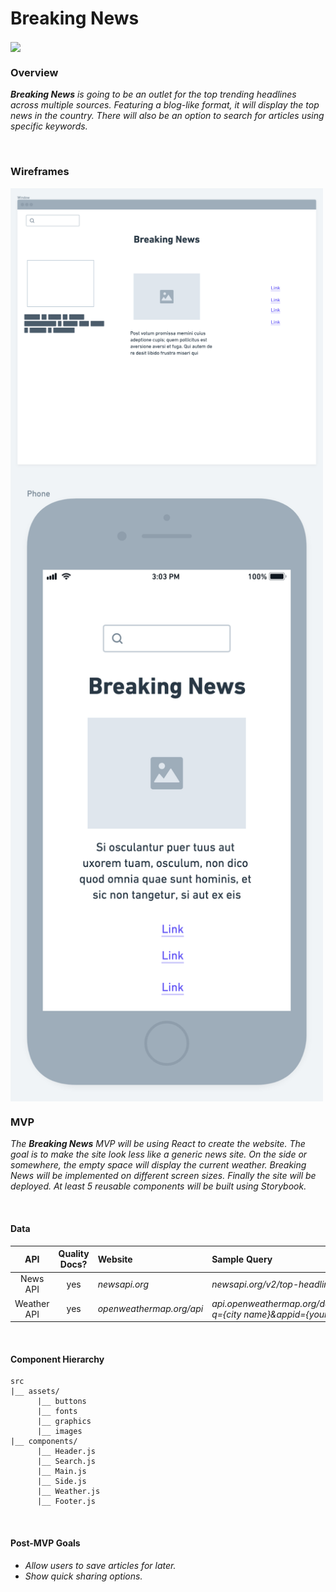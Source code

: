 # **Breaking News**

<img src="giphy.gif" align="center" height="auto" width="500" >

<br>

### Overview

_**Breaking News** is going to be an outlet for the top trending headlines across multiple sources. Featuring a blog-like format, it will display the top news in the country. There will also be an option to search for articles using specific keywords._

<br>

### Wireframes

<img src="main-page.png" align="center" height="auto" width="500" >

<img src="mobile-view.png" align="center" height="auto" width="500" >

<br>

### MVP

_The **Breaking News** MVP will be using React to create the website. The goal is to make the site look less like a generic news site. On the side or somewhere, the empty space will display the current weather. Breaking News will be implemented on different screen sizes. Finally the site will be deployed. At least 5 reusable components will be built using Storybook._

<br>

#### Data

|     API     | Quality Docs? | Website                  | Sample Query                                                                 |
| :---------: | :-----------: | :----------------------- | :--------------------------------------------------------------------------- |
|  News API   |      yes      | _newsapi.org_            | _newsapi.org/v2/top-headlines_                                               |
| Weather API |      yes      | _openweathermap.org/api_ | _api.openweathermap.org/data/2.5/weather?q={city name}&appid={your api key}_ |

<br>

#### Component Hierarchy

```
src
|__ assets/
      |__ buttons
      |__ fonts
      |__ graphics
      |__ images
|__ components/
      |__ Header.js
      |__ Search.js
      |__ Main.js
      |__ Side.js
      |__ Weather.js
      |__ Footer.js
```

<br>

#### Post-MVP Goals

- _Allow users to save articles for later._
- _Show quick sharing options._
